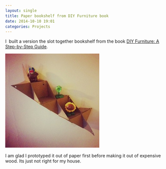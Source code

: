 ```yaml
---
layout: single
title: Paper bookshelf from DIY Furniture book
date: 2014-10-10 19:01
categories: Projects
---
```

I  built a version the slot together bookshelf from the book <a href="http://www.amazon.co.uk/DIY-Furniture-Step-Step-Guide/dp/1856697428">DIY Furniture: A Step-by-Step Guide</a>.

<a href="/public/uploads/2014/10/bookshelf.jpg"><img class="alignnone size-medium wp-image-4037" src="/public/uploads/2014/10/bookshelf-300x300.jpg" alt="bookshelf" width="300" height="300" /></a>

I am glad I prototyped it out of paper first before making it out of expensive wood. Its just not right for my house.
